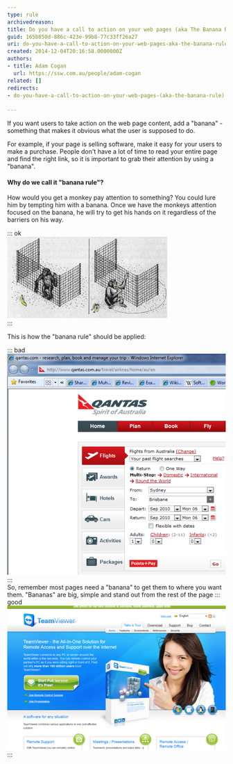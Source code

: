```yaml
---
type: rule
archivedreason: 
title: Do you have a call to action on your web pages (aka The Banana Rule)?
guid: 165b850d-886c-423e-99b8-77c33ff26a27
uri: do-you-have-a-call-to-action-on-your-web-pages-aka-the-banana-rule
created: 2014-12-04T20:16:58.0000000Z
authors:
- title: Adam Cogan
  url: https://ssw.com.au/people/adam-cogan
related: []
redirects:
- do-you-have-a-call-to-action-on-your-web-pages-(aka-the-banana-rule)

---
```


If you want users to take action on the web page content, add a "banana" - something that makes it obvious what the user is supposed to do.

For example, if your page is selling software, make it easy for your users to make a purchase. People don't have a lot of time to read your entire page and find the right link, so it is important to grab their attention by using a "banana".

<!--endintro-->

#### Why do we call it "banana rule"?

How would you get a monkey pay attention to something? You could lure him by tempting                     him with a banana. Once we have the monkeys attention focused on the banana, he                     will try to get his hands on it regardless of the barriers on his way.

::: ok  
![Figure: If the monkey can see the banana, he will do whatever it takes to get it](banana.jpg)  
:::  

This is how the "banana rule" should be applied:

::: bad  
![Figure: Bad Example – "Points+Pay"button takes the attention over "Go" which should be the "banana"](BadBananaQantas.png)  
:::  
So, remember most pages need a "banana" to get them to where you want them. "Bananas" are big, simple and stand out from the rest of the page
::: good  
![Figure: Great Example - Team Viewer also has a good banana](BananaTeamviewer.png)  
:::
